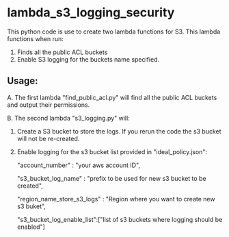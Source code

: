 # lambda_s3_logging_security

This python code is use to create two lambda functions for S3. This lambda functions when run:
1. Finds all the public ACL buckets
2. Enable S3 logging for the buckets name specified.

## Usage:

A. The first lambda "find_public_acl.py"  will find all the public ACL buckets and output their permissions.

B. The second lambda "s3_logging.py" will:
1. Create a S3 bucket to store the logs. If you rerun the code the s3 bucket will not be re-created.
2. Enable logging for the s3 bucket list provided in "ideal_policy.json":

   "account_number" : "your aws account ID",
   
   "s3_bucket_log_name" : "prefix to be used for new s3 bucket to be created",
   
   "region_name_store_s3_logs" : "Region where you want to create new s3 buket",
   
   "s3_bucket_log_enable_list":["list of s3 buckets where logging should be enabled"]
  
